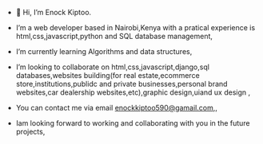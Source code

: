 - 👋 Hi, I’m Enock Kiptoo.
-  I’m a web developer based in Nairobi,Kenya with a pratical experience is html,css,javascript,python and SQL database management,
-  I’m currently learning Algorithms and data structures,
- I’m looking to collaborate on html,css,javascript,django,sql databases,websites building(for real estate,ecommerce store,institutions,publidc and private businesses,personal brand websites,car dealership websites,etc),graphic design,uiand ux design ,
-  You can contact me via email enockkiptoo590@gamail.com,,
  
- Iam looking forward to working and collaborating with you in the future projects,

<!---
ENOCK783/ENOCK783 is a ✨ special ✨ repository because its `README.md` (this file) appears on your GitHub profile.
You can click the Preview link to take a look at your changes.
--->
